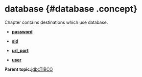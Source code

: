 # database {#database .concept}

Chapter contains destinations which use database.

-   **[password](../../../crossref/globVars/globVarsRef/res_Id60.md)**  

-   **[sid](../../../crossref/globVars/globVarsRef/res_Id58.md)**  

-   **[url\_port](../../../crossref/globVars/globVarsRef/res_Id57.md)**  

-   **[user](../../../crossref/globVars/globVarsRef/res_Id49.md)**  


**Parent topic:**[jdbcTIBCO](../../../crossref/globVars/globVarsRef/Group_Id155.md)

